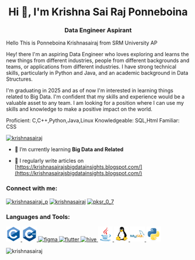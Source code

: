 <h1 align="center">Hi 👋, I'm Krishna Sai Raj Ponneboina</h1>
<h3 align="center">Data Engineer Aspirant</h3>

Hello This is Ponneboina Krishnasairaj from SRM University AP

Hey! there I'm an aspiring Data Engineer who loves exploring and learns the new things from different industries, people from different backgrounds and teams, or applications from different industries. I have strong technical skills, particularly in Python and Java, and an academic background in Data Structures.

I'm graduating in 2025 and as of now I'm interested in learning things related to Big Data. I'm confident that my skills and experience would be a valuable asset to any team. I am looking for a position where I can use my skills and knowledge to make a positive impact on the world.

Proficient: C,C++,Python,Java,Linux
Knowledgeable: SQL,Html
Familiar: CSS

<p align="left"> <a href="https://github.com/ryo-ma/github-profile-trophy"><img src="https://github-profile-trophy.vercel.app/?username=krishnasairaj" alt="krishnasairaj" /></a> </p>

- 🌱 I’m currently learning **Big Data and Related**

- 📝 I regularly write articles on [https://krishnasairajsbigdatainsights.blogspot.com/](https://krishnasairajsbigdatainsights.blogspot.com/)

<h3 align="left">Connect with me:</h3>
<p align="left">
<a href="https://twitter.com/krishnasairaj_p" target="blank"><img align="center" src="https://raw.githubusercontent.com/rahuldkjain/github-profile-readme-generator/master/src/images/icons/Social/twitter.svg" alt="krishnasairaj_p" height="30" width="40" /></a>
<a href="https://linkedin.com/in/krishnasairaj" target="blank"><img align="center" src="https://raw.githubusercontent.com/rahuldkjain/github-profile-readme-generator/master/src/images/icons/Social/linked-in-alt.svg" alt="krishnasairaj" height="30" width="40" /></a>
<a href="https://www.codechef.com/users/pksr_0_7" target="blank"><img align="center" src="https://cdn.jsdelivr.net/npm/simple-icons@3.1.0/icons/codechef.svg" alt="pksr_0_7" height="30" width="40" /></a>
</p>

<h3 align="left">Languages and Tools:</h3>
<p align="left"> <a href="https://www.cprogramming.com/" target="_blank" rel="noreferrer"> <img src="https://raw.githubusercontent.com/devicons/devicon/master/icons/c/c-original.svg" alt="c" width="40" height="40"/> </a> <a href="https://www.w3schools.com/cpp/" target="_blank" rel="noreferrer"> <img src="https://raw.githubusercontent.com/devicons/devicon/master/icons/cplusplus/cplusplus-original.svg" alt="cplusplus" width="40" height="40"/> </a> <a href="https://www.figma.com/" target="_blank" rel="noreferrer"> <img src="https://www.vectorlogo.zone/logos/figma/figma-icon.svg" alt="figma" width="40" height="40"/> </a> <a href="https://flutter.dev" target="_blank" rel="noreferrer"> <img src="https://www.vectorlogo.zone/logos/flutterio/flutterio-icon.svg" alt="flutter" width="40" height="40"/> </a> <a href="https://hive.apache.org/" target="_blank" rel="noreferrer"> <img src="https://www.vectorlogo.zone/logos/apache_hive/apache_hive-icon.svg" alt="hive" width="40" height="40"/> </a> <a href="https://www.java.com" target="_blank" rel="noreferrer"> <img src="https://raw.githubusercontent.com/devicons/devicon/master/icons/java/java-original.svg" alt="java" width="40" height="40"/> </a> <a href="https://www.linux.org/" target="_blank" rel="noreferrer"> <img src="https://raw.githubusercontent.com/devicons/devicon/master/icons/linux/linux-original.svg" alt="linux" width="40" height="40"/> </a> <a href="https://www.mysql.com/" target="_blank" rel="noreferrer"> <img src="https://raw.githubusercontent.com/devicons/devicon/master/icons/mysql/mysql-original-wordmark.svg" alt="mysql" width="40" height="40"/> </a> <a href="https://www.python.org" target="_blank" rel="noreferrer"> <img src="https://raw.githubusercontent.com/devicons/devicon/master/icons/python/python-original.svg" alt="python" width="40" height="40"/> </a> </p>

<p><img align="center" src="https://github-readme-stats.vercel.app/api/top-langs?username=krishnasairaj&show_icons=true&locale=en&layout=compact" alt="krishnasairaj" /></p>

